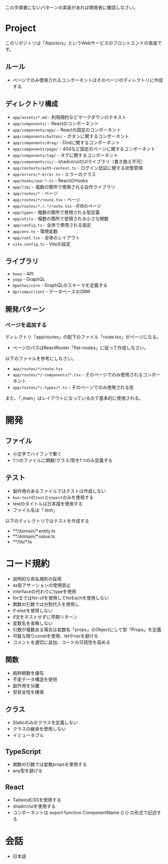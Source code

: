 この手順書にないパターンの実装があれば開発者に確認しなさい。

# Project

このリポジトリは「Aipictors」というWebサービスのフロントエンドの実装です。

## ルール

- ページでのみ使用されるコンポーネントはそのページのディレクトリに作成する

## ディレクトリ構成

- `app/assets/*.md` - 利用規約などマークダウンのテキスト
- `app/components/` - Reactのコンポーネント
- `app/components/app/` - Reactの固定のコンポーネント
- `app/components/button/` - ボタンに関するコンポーネント
- `app/components/drag/` - Dndに関するコンポーネント
- `app/components/page/` - 404など固定のページに関するコンポーネント
- `app/components/tag/` - タグに関するコンポーネント
- `app/components/ui/` - shadcn/uiのUIライブラリ（書き換え不可）
- `app/contexts/auth-context.ts` - ログイン認証に関する状態管理
- `app/errors/*-error.ts` - エラーのクラス
- `app/hooks/use-*.ts` - ReactのHooks
- `app/lib/` - 複数の箇所で使用される自作ライブラリ
- `app/routes/*` - ページ
- `app/routes/*/route.tsx` - ページ
- `app/routes/*.r.*/route.tsx` - R18のページ
- `app/types` - 複数の箇所で使用される型定義
- `app/utils` - 複数の箇所で使用される小さな関数
- `app/config.ts` - 全体で使用される設定
- `app/env.ts` - 環境変数
- `app/root.tsx` - 全体のレイアウト
- `vite.config.ts` - Viteの設定

## ライブラリ

- `hono` - API
- `yoga` - GraphQL
- `@pothos/core` - GraphQLのスキーマを定義する
- `@prisma/client` - データベースのORM

## 開発パターン

### ページを追加する

ディレクトリ「app/routes」の配下のファイル「route.tsx」がページになる。

- ページのパスはReactRouter「flat-routes」に従って作成しなさい。

以下のファイルを参考にしなさい。

- `app/routes/*/route.tsx`
- `app/routes/*/-components/*.tsx` - そのページでのみ使用されるコンポーネント
- `app/routes/*/-types/*.ts` - そのページでのみ使用される型

また、「_main」はレイアウトになっているので基本的に使用される。

# 開発

## ファイル

- 小文字でハイフンで繋ぐ
- 1つのファイルに関数/クラス/型を1つのみ定義する

## テスト

- 副作用のあるファイルではテストは作成しない
- `bun:test`の`test`と`expect`のみを使用する
- testのタイトルは日本語を使用する
- ファイル名は「.test」

以下のディレクトリではテストを作成する

- **/domain/*.entity.ts
- **/domain/*.value.ts
- **/lib/*.ts

# コード規約

- 説明的な命名規則の採用
- as型アサーションの使用禁止
- interfaceの代わりにtypeを使用
- for文ではfor-ofを使用してforEachを使用しない
- 関数の引数では分割代入を使用し
- if-elseを使用しない
- if文をネストせずに早期リターン
- 変数名を省略しない
- 引数が複数ある場合は変数名「props」のObjectにして型「Props」を定義
- 可能な限りconstを使用、letやvarを避ける
- コメントを適切に追加、コードの可読性を高める

## 関数

- 純粋関数を優先
- 不変データ構造を使用
- 副作用を分離
- 型安全性を確保

## クラス

- Staticのみのクラスを定義しない
- クラスの継承を使用しない
- イミュータブル

## TypeScript

- 関数の引数では変数propsを使用する
- any型を避ける

## React

- TailwindCSSを使用する
- shadcn/uiを使用する
- コンポーネントは export function ComponentName () {} の形式で記述する

# 会話

- 日本語
